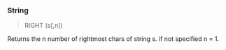 ### String

> RIGHT (s[,n])

Returns the n number of rightmost chars of string s. if not specified n = 1.

